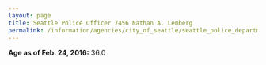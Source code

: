 ```yaml
---
layout: page
title: Seattle Police Officer 7456 Nathan A. Lemberg
permalink: /information/agencies/city_of_seattle/seattle_police_department/copbook/7456/
---
```


**Age as of Feb. 24, 2016:** 36.0
